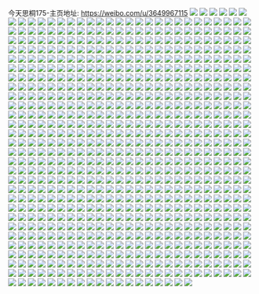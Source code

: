 今天思桐175-主页地址: https://weibo.com/u/3649967115 
![](https://wx4.sinaimg.cn/mw2000/d98e140bly1h9it1pvpyyj22ds1scu0y.jpg) 
![](https://wx4.sinaimg.cn/mw2000/d98e140bly1h9gei39iy4j22bc334u12.jpg) 
![](https://wx4.sinaimg.cn/mw2000/d98e140bly1h9gei1g3ovj219k1tk1ky.jpg) 
![](https://wx4.sinaimg.cn/mw2000/d98e140bly1h9gei4wyn4j22c02c0qv6.jpg) 
![](https://wx4.sinaimg.cn/mw2000/d98e140bly1h9gei61ov1j22bc334npf.jpg) 
![](https://wx4.sinaimg.cn/mw2000/d98e140bly1h908lddk93j22eo37ihdw.jpg) 
![](https://wx4.sinaimg.cn/mw2000/d98e140bly1h908lhd2hxj213u0tuqjw.jpg) 
![](https://wx4.sinaimg.cn/mw2000/d98e140bly1h908ljxniij20tu13ugw7.jpg) 
![](https://wx4.sinaimg.cn/mw2000/d98e140bly1h908l9kathj21hc1hc4qp.jpg) 
![](https://wx4.sinaimg.cn/mw2000/d98e140bly1h908lh2bx2j2140140ao5.jpg) 
![](https://wx4.sinaimg.cn/mw2000/d98e140bly1h83shwcdrrj22c03404qp.jpg) 
![](https://wx4.sinaimg.cn/mw2000/d98e140bly1h83shx6pu3j22c03401ky.jpg) 
![](https://wx4.sinaimg.cn/mw2000/d98e140bly1h83shyrg7zj22bc334x6t.jpg) 
![](https://wx4.sinaimg.cn/mw2000/d98e140bly1h83shz9uxwj20tu13uqbt.jpg) 
![](https://wx4.sinaimg.cn/mw2000/d98e140bly1h83shzpg9xj20tu13u10x.jpg) 
![](https://wx4.sinaimg.cn/mw2000/d98e140bly1h83shvwhn2j20tu13uk18.jpg) 
![](https://wx4.sinaimg.cn/mw2000/d98e140bly1h7rypor0sbj22c02c0npg.jpg) 
![](https://wx4.sinaimg.cn/mw2000/d98e140bly1h7rypvnh62j22c03407wi.jpg) 
![](https://wx4.sinaimg.cn/mw2000/d98e140bly1h7rypqgh2lj22c02c0npg.jpg) 
![](https://wx4.sinaimg.cn/mw2000/d98e140bly1h7ryq7c9sxj20tu13utkc.jpg) 
![](https://wx4.sinaimg.cn/mw2000/d98e140bly1h7ryqiio3lj20tu0olwl7.jpg) 
![](https://wx4.sinaimg.cn/mw2000/d98e140bly1h7rypubezfj22c0340b2b.jpg) 
![](https://wx4.sinaimg.cn/mw2000/d98e140bly1h77kg118agj22c0340e83.jpg) 
![](https://wx4.sinaimg.cn/mw2000/d98e140bly1h77kfwrvkxj23402c0x6q.jpg) 
![](https://wx4.sinaimg.cn/mw2000/d98e140bly1h74oemlzmgj21401hcaeg.jpg) 
![](https://wx4.sinaimg.cn/mw2000/d98e140bly1h74oen22fej20u01hc76x.jpg) 
![](https://wx4.sinaimg.cn/mw2000/d98e140bly1h74oelwsxcj21hc0u0dto.jpg) 
![](https://wx4.sinaimg.cn/mw2000/d98e140bly1h74oeno44xj21hc140quy.jpg) 
![](https://wx4.sinaimg.cn/mw2000/d98e140bly1h73ux1umruj230c208tpf.jpg) 
![](https://wx4.sinaimg.cn/mw2000/d98e140bly1h73ux34hbhj22c0340hdu.jpg) 
![](https://wx4.sinaimg.cn/mw2000/d98e140bly1h6r844llzhj211418rqtr.jpg) 
![](https://wx4.sinaimg.cn/mw2000/d98e140bly1h6r842jrc8j20u017cwlq.jpg) 
![](https://wx4.sinaimg.cn/mw2000/d98e140bly1h6qwh9bim6j22c0340qv6.jpg) 
![](https://wx4.sinaimg.cn/mw2000/d98e140bly1h6qwh5izaqj22c0340e83.jpg) 
![](https://wx4.sinaimg.cn/mw2000/d98e140bly1h6qwhce74jj22c0340e83.jpg) 
![](https://wx4.sinaimg.cn/mw2000/d98e140bly1h6ovq3tfdkj20zk1r8aks.jpg) 
![](https://wx4.sinaimg.cn/mw2000/d98e140bly1h6ovq34vawj20zk1r8k2q.jpg) 
![](https://wx4.sinaimg.cn/mw2000/d98e140bly1h6m7t7qz2hj20u0140q5d.jpg) 
![](https://wx4.sinaimg.cn/mw2000/d98e140bly1h6lda64tutj21o02807ai.jpg) 
![](https://wx4.sinaimg.cn/mw2000/d98e140bly1h6lda7b2lrj22c03407wi.jpg) 
![](https://wx4.sinaimg.cn/mw2000/d98e140bly1h6lda9fixnj23402c01kz.jpg) 
![](https://wx4.sinaimg.cn/mw2000/d98e140bly1h6ldaajn2fj23402c07wh.jpg) 
![](https://wx4.sinaimg.cn/mw2000/d98e140bly1h6ldack46bj22c03401kz.jpg) 
![](https://wx4.sinaimg.cn/mw2000/d98e140bly1h6lda4kur4j23402c0b2b.jpg) 
![](https://wx4.sinaimg.cn/mw2000/d98e140bly1h6j7mwj8z2j21o0280npd.jpg) 
![](https://wx4.sinaimg.cn/mw2000/d98e140bly1h6j7mv8ohtj22c0340e83.jpg) 
![](https://wx4.sinaimg.cn/mw2000/d98e140bly1h6j7mxbix3j23402c07wh.jpg) 
![](https://wx4.sinaimg.cn/mw2000/d98e140bly1h6j7mzhzeaj23402c0e83.jpg) 
![](https://wx4.sinaimg.cn/mw2000/d98e140bly1h6j7n0ff4wj20u01hctec.jpg) 
![](https://wx4.sinaimg.cn/mw2000/d98e140bly1h6j7mtnwp3j21o0280e81.jpg) 
![](https://wx4.sinaimg.cn/mw2000/d98e140bly1h6j7n1ultnj22c0340hdu.jpg) 
![](https://wx4.sinaimg.cn/mw2000/d98e140bly1h6j7n3kug3j22c03401kz.jpg) 
![](https://wx4.sinaimg.cn/mw2000/d98e140bly1h6j7n5s2vvj23402c01kz.jpg) 
![](https://wx4.sinaimg.cn/mw2000/d98e140bly1h69ti7ejsvj23402c0npd.jpg) 
![](https://wx4.sinaimg.cn/mw2000/d98e140bly1h69ti6ax7nj22c0340e82.jpg) 
![](https://wx4.sinaimg.cn/mw2000/d98e140bly1h69ti8h421j22c0340npd.jpg) 
![](https://wx4.sinaimg.cn/mw2000/d98e140bly1h69ti4ue93j22c03401l0.jpg) 
![](https://wx4.sinaimg.cn/mw2000/d98e140bly1h69ti9zzlfj22c03407wj.jpg) 
![](https://wx4.sinaimg.cn/mw2000/d98e140bly1h69tibii60j22c0340u0y.jpg) 
![](https://wx4.sinaimg.cn/mw2000/d98e140bly1h66dydt4yjj21r0340qv5.jpg) 
![](https://wx4.sinaimg.cn/mw2000/d98e140bly1h66dyga6vxj21o01o04g3.jpg) 
![](https://wx4.sinaimg.cn/mw2000/d98e140bly1h66dyey8j8j21o0280hdt.jpg) 
![](https://wx4.sinaimg.cn/mw2000/d98e140bly1h66dyhhdqhj23402c0npe.jpg) 
![](https://wx4.sinaimg.cn/mw2000/d98e140bly1h66dyij5wmj21o0280wox.jpg) 
![](https://wx4.sinaimg.cn/mw2000/d98e140bly1h66dycnf8pj22c02c0npf.jpg) 
![](https://wx4.sinaimg.cn/mw2000/d98e140bly1h64qtqmrfrj22bc334hcg.jpg) 
![](https://wx4.sinaimg.cn/mw2000/d98e140bly1h64quna6bfj23402c0u0z.jpg) 
![](https://wx4.sinaimg.cn/mw2000/d98e140bly1h64qtjts1tj21o0280kc9.jpg) 
![](https://wx4.sinaimg.cn/mw2000/d98e140bly1h64qu1jyjbj22c03401kz.jpg) 
![](https://wx4.sinaimg.cn/mw2000/d98e140bly1h64qupdx2lj21r02c0e82.jpg) 
![](https://wx4.sinaimg.cn/mw2000/d98e140bly1h64quq8qvpj21hc1z4aas.jpg) 
![](https://wx4.sinaimg.cn/mw2000/d98e140bly1h5ue1p1cd3j20yb19qk2g.jpg) 
![](https://wx4.sinaimg.cn/mw2000/d98e140bly1h5ue1s7jnwj21o0280npe.jpg) 
![](https://wx4.sinaimg.cn/mw2000/d98e140bly1h5ue1twjllj21o02801ky.jpg) 
![](https://wx4.sinaimg.cn/mw2000/d98e140bly1h5ue38c19gj22c0340hdw.jpg) 
![](https://wx4.sinaimg.cn/mw2000/d98e140bly1h5ue1v2xlxj22c0340e82.jpg) 
![](https://wx4.sinaimg.cn/mw2000/d98e140bly1h5ue20kat7j229c30gx6r.jpg) 
![](https://wx4.sinaimg.cn/mw2000/d98e140bly1h5ue2n5dy6j230g29ce84.jpg) 
![](https://wx4.sinaimg.cn/mw2000/d98e140bly1h5ue2oa0qzj230g29cx6p.jpg) 
![](https://wx4.sinaimg.cn/mw2000/d98e140bly1h5ue3a1rc6j23402c01kz.jpg) 
![](https://wx4.sinaimg.cn/mw2000/d98e140bly1h5j8ykdd5ij213u0tutqs.jpg) 
![](https://wx4.sinaimg.cn/mw2000/d98e140bly1h546w4dfiqj21f01f0tx5.jpg) 
![](https://wx4.sinaimg.cn/mw2000/d98e140bly1h51vlc839lj21o02801ky.jpg) 
![](https://wx4.sinaimg.cn/mw2000/d98e140bly1h51vle6mhcj22c0340qv6.jpg) 
![](https://wx4.sinaimg.cn/mw2000/d98e140bly1h51vllxnsaj22c0340x6q.jpg) 
![](https://wx4.sinaimg.cn/mw2000/d98e140bly1h51vlq6qzrj22c0340qv6.jpg) 
![](https://wx4.sinaimg.cn/mw2000/d98e140bly1h51vltzqz5j22c02c0e82.jpg) 
![](https://wx4.sinaimg.cn/mw2000/d98e140bly1h51vly2510j22c0340qv7.jpg) 
![](https://wx4.sinaimg.cn/mw2000/d98e140bly1h4zn845mzuj21o0280u0x.jpg) 
![](https://wx4.sinaimg.cn/mw2000/d98e140bly1h4zn84m5uxj216e1kjdxz.jpg) 
![](https://wx4.sinaimg.cn/mw2000/d98e140bly1h4zn82rvqwj22c0340u0y.jpg) 
![](https://wx4.sinaimg.cn/mw2000/d98e140bly1h4zn86b11mj22bc334b2b.jpg) 
![](https://wx4.sinaimg.cn/mw2000/d98e140bly1h4vlvyv79kj21o0280kjl.jpg) 
![](https://wx4.sinaimg.cn/mw2000/d98e140bly1h4vlw02uqwj22c0340hdv.jpg) 
![](https://wx4.sinaimg.cn/mw2000/d98e140bly1h4vlw1a6qbj21o0280u0x.jpg) 
![](https://wx4.sinaimg.cn/mw2000/d98e140bly1h4utt087zlj21or1oqb29.jpg) 
![](https://wx4.sinaimg.cn/mw2000/d98e140bly1h4utt0x082j22c0340e81.jpg) 
![](https://wx4.sinaimg.cn/mw2000/d98e140bly1h4utsw6a6nj22c02c0hdu.jpg) 
![](https://wx4.sinaimg.cn/mw2000/d98e140bly1h4utszdk0cj22bz2bz1l2.jpg) 
![](https://wx4.sinaimg.cn/mw2000/d98e140bly1h4utsx6uvcj21o02804qq.jpg) 
![](https://wx4.sinaimg.cn/mw2000/d98e140bly1h4utsuat43j230g29c4qr.jpg) 
![](https://wx4.sinaimg.cn/mw2000/d98e140bly1h4ng196x6oj22c0340qv6.jpg) 
![](https://wx4.sinaimg.cn/mw2000/d98e140bly1h4ng1aohu2j22c0340u0y.jpg) 
![](https://wx4.sinaimg.cn/mw2000/d98e140bly1h4ng1bym21j22c0340x6p.jpg) 
![](https://wx4.sinaimg.cn/mw2000/d98e140bly1h4ng1cyo8rj21o0280qv5.jpg) 
![](https://wx4.sinaimg.cn/mw2000/d98e140bly1h4ng1e2z38j21o023qkjm.jpg) 
![](https://wx4.sinaimg.cn/mw2000/d98e140bly1h4ng1mli0jj20n01dska7.jpg) 
![](https://wx4.sinaimg.cn/mw2000/d98e140bly1h4cmcjlar0j21o022ru0x.jpg) 
![](https://wx4.sinaimg.cn/mw2000/d98e140bly1h4cmcjuq0cj20rs0rswol.jpg) 
![](https://wx4.sinaimg.cn/mw2000/d98e140bly1h4cmck51lhj21730vpal7.jpg) 
![](https://wx4.sinaimg.cn/mw2000/d98e140bly1h491y6aga1j21o01uokjl.jpg) 
![](https://wx4.sinaimg.cn/mw2000/d98e140bly1h491y9n6ohj22c0340b2c.jpg) 
![](https://wx4.sinaimg.cn/mw2000/d98e140bly1h491y7sw62j21o01o0npd.jpg) 
![](https://wx4.sinaimg.cn/mw2000/d98e140bly1h491ydw7l5j22c0340e83.jpg) 
![](https://wx4.sinaimg.cn/mw2000/d98e140bly1h481ggkg82j21o0280npd.jpg) 
![](https://wx4.sinaimg.cn/mw2000/d98e140bly1h481gflj9mj22c0340hdt.jpg) 
![](https://wx4.sinaimg.cn/mw2000/d98e140bly1h481ghg7y4j21o0280x6p.jpg) 
![](https://wx4.sinaimg.cn/mw2000/d98e140bly1h47i121v95j22bz2bzx6s.jpg) 
![](https://wx4.sinaimg.cn/mw2000/d98e140bly1h47i1390ohj222o341b29.jpg) 
![](https://wx4.sinaimg.cn/mw2000/d98e140bly1h45mz3p5rjj21o01nzkjl.jpg) 
![](https://wx4.sinaimg.cn/mw2000/d98e140bly1h45mzayu2bj21o01o0kjl.jpg) 
![](https://wx4.sinaimg.cn/mw2000/d98e140bly1h45mz309w1j22bc334qv7.jpg) 
![](https://wx4.sinaimg.cn/mw2000/d98e140bly1h45mz9jwa1j22bz2bz4qr.jpg) 
![](https://wx4.sinaimg.cn/mw2000/d98e140bly1h45mzc48v0j22c0340hdu.jpg) 
![](https://wx4.sinaimg.cn/mw2000/d98e140bly1h45mzdhv53j22c0340b29.jpg) 
![](https://wx4.sinaimg.cn/mw2000/d98e140bly1h3rcxsd4h5j20mi0u0417.jpg) 
![](https://wx4.sinaimg.cn/mw2000/d98e140bly1h3hdn7hfthj213u0tuawa.jpg) 
![](https://wx4.sinaimg.cn/mw2000/d98e140bly1h3hdn8k3mtj213u0tue3r.jpg) 
![](https://wx4.sinaimg.cn/mw2000/d98e140bly1h3hdn92ywpj20mi0u0tif.jpg) 
![](https://wx4.sinaimg.cn/mw2000/d98e140bly1h3hdn9ltkcj20mi0u0tiu.jpg) 
![](https://wx4.sinaimg.cn/mw2000/d98e140bly1h3hdnacbrnj20mi0u0tk1.jpg) 
![](https://wx4.sinaimg.cn/mw2000/d98e140bly1h3hdnaxez1j20tu13u7kk.jpg) 
![](https://wx4.sinaimg.cn/mw2000/d98e140bly1h3du7yrsxtj21o01o0u0x.jpg) 
![](https://wx4.sinaimg.cn/mw2000/d98e140bly1h3du7way9qj21o01o0x6p.jpg) 
![](https://wx4.sinaimg.cn/mw2000/d98e140bly1h1l7etldckj21o0280hdt.jpg) 
![](https://wx4.sinaimg.cn/mw2000/d98e140bly1h1l7eu471bj21o0280hdt.jpg) 
![](https://wx4.sinaimg.cn/mw2000/d98e140bly1h1l7eswo1gj22bb3324qq.jpg) 
![](https://wx4.sinaimg.cn/mw2000/d98e140bly1h1l7euxql9j21o0280hdt.jpg) 
![](https://wx4.sinaimg.cn/mw2000/d98e140bly1h1ab23kisjj20tu0tuh0o.jpg) 
![](https://wx4.sinaimg.cn/mw2000/d98e140bly1h13n0sczccj20tu13ue1d.jpg) 
![](https://wx4.sinaimg.cn/mw2000/d98e140bly1h0w8xq99ibj227n27n1kz.jpg) 
![](https://wx4.sinaimg.cn/mw2000/d98e140bly1h0w8xm33x1j22bb332kjm.jpg) 
![](https://wx4.sinaimg.cn/mw2000/d98e140bly1h0w8xkcgggj22bc334x6q.jpg) 
![](https://wx4.sinaimg.cn/mw2000/d98e140bly1h0w8xospogj22c02c0qv8.jpg) 
![](https://wx4.sinaimg.cn/mw2000/d98e140bly1h0w8xp6aquj20wi0unq6a.jpg) 
![](https://wx4.sinaimg.cn/mw2000/d98e140bly1h0w8xmuxupj21f01w0hdt.jpg) 
![](https://wx4.sinaimg.cn/mw2000/d98e140bly1h0uj9trc5cj22c0340npe.jpg) 
![](https://wx4.sinaimg.cn/mw2000/d98e140bly1h0tb45kf21j21o0280u0x.jpg) 
![](https://wx4.sinaimg.cn/mw2000/d98e140bly1h0tb44kmruj21o0280u0x.jpg) 
![](https://wx4.sinaimg.cn/mw2000/d98e140bly1h0ooqga44aj21o02801ky.jpg) 
![](https://wx4.sinaimg.cn/mw2000/d98e140bly1h0ooqhtrq5j21o0280qv5.jpg) 
![](https://wx4.sinaimg.cn/mw2000/d98e140bly1h0ooqiwmk3j22c0340u0y.jpg) 
![](https://wx4.sinaimg.cn/mw2000/d98e140bly1h0ooqk75sdj21o0280qv5.jpg) 
![](https://wx4.sinaimg.cn/mw2000/d98e140bly1h02pn4kdj7j22se1kinpd.jpg) 
![](https://wx4.sinaimg.cn/mw2000/d98e140bly1h02pn5d2fcj22bb2bbkjl.jpg) 
![](https://wx4.sinaimg.cn/mw2000/d98e140bly1h02pn2sl1aj23333334qt.jpg) 
![](https://wx4.sinaimg.cn/mw2000/d98e140bly1h01lp7044vj23332bc1l0.jpg) 
![](https://wx4.sinaimg.cn/mw2000/d98e140bly1h01lp8so61j23332bc1l0.jpg) 
![](https://wx4.sinaimg.cn/mw2000/d98e140bly1h01lp3u6kmj21o0280qv5.jpg) 
![](https://wx4.sinaimg.cn/mw2000/d98e140bly1h01lp9z7krj21o0280u0x.jpg) 
![](https://wx4.sinaimg.cn/mw2000/d98e140bly1h00iacb9twj22c0340b2b.jpg) 
![](https://wx4.sinaimg.cn/mw2000/d98e140bly1gzzbl13xc8j21o0280e81.jpg) 
![](https://wx4.sinaimg.cn/mw2000/d98e140bly1gzzbl31zcnj21o0280qv5.jpg) 
![](https://wx4.sinaimg.cn/mw2000/d98e140bly1gzzbl4o8s4j22c0340u0y.jpg) 
![](https://wx4.sinaimg.cn/mw2000/d98e140bly1gzz0r8zu1xj20mz0hqwho.jpg) 
![](https://wx4.sinaimg.cn/mw2000/d98e140bly1gzs9pc2cy4j21o02804qq.jpg) 
![](https://wx4.sinaimg.cn/mw2000/d98e140bly1gzs9pe1ruvj21o02804qq.jpg) 
![](https://wx4.sinaimg.cn/mw2000/d98e140bly1gzs9pd4dppj22c0340hdu.jpg) 
![](https://wx4.sinaimg.cn/mw2000/d98e140bly1gzrts946vhj22be2beqv7.jpg) 
![](https://wx4.sinaimg.cn/mw2000/d98e140bly1gzrtsaagm9j22bb3321kz.jpg) 
![](https://wx4.sinaimg.cn/mw2000/d98e140bly1gzrtsbsqnjj22bb3324qr.jpg) 
![](https://wx4.sinaimg.cn/mw2000/d98e140bly1gzrtsc6etej20s60xf181.jpg) 
![](https://wx4.sinaimg.cn/mw2000/d98e140bly1gzhkztbjbvj22c0340hdv.jpg) 
![](https://wx4.sinaimg.cn/mw2000/d98e140bly1gzhkzrztx5j21sc2dskjm.jpg) 
![](https://wx4.sinaimg.cn/mw2000/d98e140bly1gzc2bhghzjj23402c0hdu.jpg) 
![](https://wx4.sinaimg.cn/mw2000/d98e140bly1gzc2bijkp7j21o0280u0x.jpg) 
![](https://wx4.sinaimg.cn/mw2000/d98e140bly1gzc2bjwfozj22bb332u0y.jpg) 
![](https://wx4.sinaimg.cn/mw2000/d98e140bly1gz5ybty3hmj23402c07wi.jpg) 
![](https://wx4.sinaimg.cn/mw2000/d98e140bly1gz5ybuwa2hj20u01hc7do.jpg) 
![](https://wx4.sinaimg.cn/mw2000/d98e140bly1gz4dtz1l0wj22c0340e81.jpg) 
![](https://wx4.sinaimg.cn/mw2000/d98e140bly1gz4dty1e5sj23402c0u0y.jpg) 
![](https://wx4.sinaimg.cn/mw2000/d98e140bly1gz4du08l52j22c0340e81.jpg) 
![](https://wx4.sinaimg.cn/mw2000/d98e140bly1gz1jiwo27tj22801o07wi.jpg) 
![](https://wx4.sinaimg.cn/mw2000/d98e140bly1gz1jivp2n0j21o0280e82.jpg) 
![](https://wx4.sinaimg.cn/mw2000/d98e140bly1gz07332kkfj21o0280kjl.jpg) 
![](https://wx4.sinaimg.cn/mw2000/d98e140bly1gz07344c87j21o0280npd.jpg) 
![](https://wx4.sinaimg.cn/mw2000/d98e140bly1gz0736q0b1j23332bcb2c.jpg) 
![](https://wx4.sinaimg.cn/mw2000/d98e140bly1gyvfhyyja4j22801o0hdt.jpg) 
![](https://wx4.sinaimg.cn/mw2000/d98e140bly1gyvfhxjrj8j22c03401kz.jpg) 
![](https://wx4.sinaimg.cn/mw2000/d98e140bly1gyvfi018p4j213u0tuttf.jpg) 
![](https://wx4.sinaimg.cn/mw2000/d98e140bly1gysmrnrwwcj213u0tuh6s.jpg) 
![](https://wx4.sinaimg.cn/mw2000/d98e140bly1gysmrmr5fmj22c03407wj.jpg) 
![](https://wx4.sinaimg.cn/mw2000/d98e140bly1gyr8bfsa0yj21o0280b29.jpg) 
![](https://wx4.sinaimg.cn/mw2000/d98e140bly1gyr8behppvj22c0340b2a.jpg) 
![](https://wx4.sinaimg.cn/mw2000/d98e140bly1gyr8bgd538j20tu13utns.jpg) 
![](https://wx4.sinaimg.cn/mw2000/d98e140bly1gyr8bgytr7j20tu13udw2.jpg) 
![](https://wx4.sinaimg.cn/mw2000/d98e140bly1gyr8bha464j20mi0u0jxu.jpg) 
![](https://wx4.sinaimg.cn/mw2000/d98e140bly1gyr8bhyn3tj213u0tuwta.jpg) 
![](https://wx4.sinaimg.cn/mw2000/d98e140bly1gyqchw8ga3j213u0tukdg.jpg) 
![](https://wx4.sinaimg.cn/mw2000/d98e140bly1gyqchwrvqqj20mi0u0aol.jpg) 
![](https://wx4.sinaimg.cn/mw2000/d98e140bly1gyfv6fv9hgj20tu13u18n.jpg) 
![](https://wx4.sinaimg.cn/mw2000/d98e140bly1gyfv6dggm8j22c03404qq.jpg) 
![](https://wx4.sinaimg.cn/mw2000/d98e140bly1gyfv6gq63vj20mi0u0tdw.jpg) 
![](https://wx4.sinaimg.cn/mw2000/d98e140bly1gy9z8l9uwfj20mi0u0gs5.jpg) 
![](https://wx4.sinaimg.cn/mw2000/d98e140bly1gy9z8kueqsj21bl0zp48u.jpg) 
![](https://wx4.sinaimg.cn/mw2000/d98e140bly1gy7r6y97q0j20tu0tudua.jpg) 
![](https://wx4.sinaimg.cn/mw2000/d98e140bly1gy7r6ymkfuj20tu0tun7a.jpg) 
![](https://wx4.sinaimg.cn/mw2000/d98e140bly1gy7r6jjxplj21o0280kjl.jpg) 
![](https://wx4.sinaimg.cn/mw2000/d98e140bly1gy7r6yuepmj20mi0u0q9a.jpg) 
![](https://wx4.sinaimg.cn/mw2000/d98e140bly1gy5bbw9tygj23402c0kjn.jpg) 
![](https://wx4.sinaimg.cn/mw2000/d98e140bly1gxzmj9s6sbj20tz0miakl.jpg) 
![](https://wx4.sinaimg.cn/mw2000/d98e140bly1gxzmjacp9ej22801o0e81.jpg) 
![](https://wx4.sinaimg.cn/mw2000/d98e140bly1gxxfedxpo5j22lo2loqv6.jpg) 
![](https://wx4.sinaimg.cn/mw2000/d98e140bly1gxxfehlmvfj22bd2bdnpe.jpg) 
![](https://wx4.sinaimg.cn/mw2000/d98e140bly1gxridyyxq6j21o0280b29.jpg) 
![](https://wx4.sinaimg.cn/mw2000/d98e140bly1gxridzjy5ej21o0280e81.jpg) 
![](https://wx4.sinaimg.cn/mw2000/d98e140bly1gxovhgc0cyj22bc334npe.jpg) 
![](https://wx4.sinaimg.cn/mw2000/d98e140bly1gxovhhyd8fj22bc334x6p.jpg) 
![](https://wx4.sinaimg.cn/mw2000/d98e140bly1gxlb62mzz4j21o0280e81.jpg) 
![](https://wx4.sinaimg.cn/mw2000/d98e140bly1gxlb78lbb2j21o02804qp.jpg) 
![](https://wx4.sinaimg.cn/mw2000/d98e140bly1gxlb77h470j22c0340npf.jpg) 
![](https://wx4.sinaimg.cn/mw2000/d98e140bly1gxkblxz24oj20mi0u0k2h.jpg) 
![](https://wx4.sinaimg.cn/mw2000/d98e140bly1gxkblxd5omj20mi0u0k0t.jpg) 
![](https://wx4.sinaimg.cn/mw2000/d98e140bly1gx3a4ho8jej21o02804qq.jpg) 
![](https://wx4.sinaimg.cn/mw2000/d98e140bly1gx3a4i9cdfj21be0zjah8.jpg) 
![](https://wx4.sinaimg.cn/mw2000/d98e140bly1gx3a4jf06yj21sc2ds7wi.jpg) 
![](https://wx4.sinaimg.cn/mw2000/d98e140bly1gx3a4l8q54j22aw340qv7.jpg) 
![](https://wx4.sinaimg.cn/mw2000/d98e140bly1gx3a4mnnlyj22c0340e82.jpg) 
![](https://wx4.sinaimg.cn/mw2000/d98e140bly1gx3a4q9s43j22c0340npf.jpg) 
![](https://wx4.sinaimg.cn/mw2000/d98e140bly1gx3a4t2g2hj22c0340kjn.jpg) 
![](https://wx4.sinaimg.cn/mw2000/003Z0Tblly1gvpk4ssqn4j61o0280b2a02.jpg) 
![](https://wx4.sinaimg.cn/mw2000/003Z0Tblly1gvpk4qm645j62c0340kjo02.jpg) 
![](https://wx4.sinaimg.cn/mw2000/003Z0Tblly1gvfxl6d15rj61o0280e8102.jpg) 
![](https://wx4.sinaimg.cn/mw2000/d98e140bly1gv4p61c3h2j20mi0u07d9.jpg) 
![](https://wx4.sinaimg.cn/mw2000/003Z0Tblly1gv0ssze4fgj62c02c01ky02.jpg) 
![](https://wx4.sinaimg.cn/mw2000/003Z0Tblly1gv0sszs7xuj60u00u0dqt02.jpg) 
![](https://wx4.sinaimg.cn/mw2000/003Z0Tblly1gv0st0tybnj63402c0hdt02.jpg) 
![](https://wx4.sinaimg.cn/mw2000/003Z0Tblly1gv0st18b2ej60t51fsqeu02.jpg) 
![](https://wx4.sinaimg.cn/mw2000/003Z0Tblly1guyx4vteihj60mi0u0qew02.jpg) 
![](https://wx4.sinaimg.cn/mw2000/003Z0Tblly1guwe9ugk5sj61o0280u0x02.jpg) 
![](https://wx4.sinaimg.cn/mw2000/003Z0Tblly1guwe9tam06j63402c07wi02.jpg) 
![](https://wx4.sinaimg.cn/mw2000/003Z0Tblly1guwe9uo0hxj60j60flq5002.jpg) 
![](https://wx4.sinaimg.cn/mw2000/003Z0Tblly1guwe9vlahej62c0340hdu02.jpg) 
![](https://wx4.sinaimg.cn/mw2000/003Z0Tblly1guwe9wpup5j62c0340x6p02.jpg) 
![](https://wx4.sinaimg.cn/mw2000/003Z0Tblly1guwe9y9zg4j63402c0qv602.jpg) 
![](https://wx4.sinaimg.cn/mw2000/003Z0Tblly1guu8g2smtzj61o0280x6p02.jpg) 
![](https://wx4.sinaimg.cn/mw2000/003Z0Tblly1guu8g4gc6mj61o0280kjl02.jpg) 
![](https://wx4.sinaimg.cn/mw2000/003Z0Tblly1guu8g3m6rxj61o0280u0x02.jpg) 
![](https://wx4.sinaimg.cn/mw2000/003Z0Tblly1guu8g5liw8j61o0280qv602.jpg) 
![](https://wx4.sinaimg.cn/mw2000/003Z0Tblly1guu8gpjpncj613u0tu7uw02.jpg) 
![](https://wx4.sinaimg.cn/mw2000/003Z0Tblly1guu8gjggocj62c02c0kjm02.jpg) 
![](https://wx4.sinaimg.cn/mw2000/003Z0Tblly1gup6i2vylqj62c0340kjm02.jpg) 
![](https://wx4.sinaimg.cn/mw2000/003Z0Tblly1gup6i22q9oj61o01o0qv502.jpg) 
![](https://wx4.sinaimg.cn/mw2000/003Z0Tblly1gup6i3yxyrj62c0340u0y02.jpg) 
![](https://wx4.sinaimg.cn/mw2000/003Z0Tblly1gup6i5f545j62c02c0e8302.jpg) 
![](https://wx4.sinaimg.cn/mw2000/003Z0Tblly1gup6i199ljj62bb2bb4qq02.jpg) 
![](https://wx4.sinaimg.cn/mw2000/003Z0Tblly1gup6i66w68j62bb332hdt02.jpg) 
![](https://wx4.sinaimg.cn/mw2000/003Z0Tblly1gulmm65sszj60n01ds0yx02.jpg) 
![](https://wx4.sinaimg.cn/mw2000/003Z0Tblly1gulmm7d2nkj62c0340qv602.jpg) 
![](https://wx4.sinaimg.cn/mw2000/003Z0Tblly1gulmm9q3zvj63402c0qv502.jpg) 
![](https://wx4.sinaimg.cn/mw2000/003Z0Tblly1gulmm5c9maj63402c0b2a02.jpg) 
![](https://wx4.sinaimg.cn/mw2000/003Z0Tblly1gulmmaeq8rj61as1astw302.jpg) 
![](https://wx4.sinaimg.cn/mw2000/003Z0Tblly1gulmmb08urj61o0280npd02.jpg) 
![](https://wx4.sinaimg.cn/mw2000/003Z0Tblly1guczasu1g6j61o02804qq02.jpg) 
![](https://wx4.sinaimg.cn/mw2000/003Z0Tblly1guczb4ww15j62c02c07wi02.jpg) 
![](https://wx4.sinaimg.cn/mw2000/003Z0Tblly1guczbbtrg6j61o0280hdt02.jpg) 
![](https://wx4.sinaimg.cn/mw2000/003Z0Tblly1guczachpmkj62c0340qv602.jpg) 
![](https://wx4.sinaimg.cn/mw2000/003Z0Tblly1guczqpyk5gj62c0340x6q02.jpg) 
![](https://wx4.sinaimg.cn/mw2000/003Z0Tblly1gtsuecbwnzj62bb2bbkjn02.jpg) 
![](https://wx4.sinaimg.cn/mw2000/003Z0Tblly1gtsueaqkinj62bb1x9x6r02.jpg) 
![](https://wx4.sinaimg.cn/mw2000/003Z0Tblly1gtsuee2op4j62bb2bbe8502.jpg) 
![](https://wx4.sinaimg.cn/mw2000/003Z0Tblly1gtk4m8l9p5j60u00u015g02.jpg) 
![](https://wx4.sinaimg.cn/mw2000/003Z0Tblly1gthm1m16smj60tu0tutoe02.jpg) 
![](https://wx4.sinaimg.cn/mw2000/003Z0Tblly1gthm1prss2j60u0140qi302.jpg) 
![](https://wx4.sinaimg.cn/mw2000/003Z0Tblly1gthm1wimpbj60mi0u0n1s02.jpg) 
![](https://wx4.sinaimg.cn/mw2000/003Z0Tblly1gthm21rzjtj60mi0u00y902.jpg) 
![](https://wx4.sinaimg.cn/mw2000/003Z0Tblly1gtgkcjsy5pj60ht0du75u02.jpg) 
![](https://wx4.sinaimg.cn/mw2000/003Z0Tblly1gtgkck5ri2j60vx0vxaiu02.jpg) 
![](https://wx4.sinaimg.cn/mw2000/003Z0Tblly1gtgkcjj2tjj60zf1b87hb02.jpg) 
![](https://wx4.sinaimg.cn/mw2000/d98e140bly1gt8mzrnmjij21o01o0b29.jpg) 
![](https://wx4.sinaimg.cn/mw2000/d98e140bly1gt8mzslgjoj21o01o0kjl.jpg) 
![](https://wx4.sinaimg.cn/mw2000/d98e140bly1gt8mztggtyj21o01o0qv5.jpg) 
![](https://wx4.sinaimg.cn/mw2000/d98e140bly1gt8mzue8y7j22c02c0x6p.jpg) 
![](https://wx4.sinaimg.cn/mw2000/d98e140bly1gt8mzwanvdj23402c0x6q.jpg) 
![](https://wx4.sinaimg.cn/mw2000/d98e140bly1gt8mzy4jytj23402c0hdv.jpg) 
![](https://wx4.sinaimg.cn/mw2000/003Z0Tblly1gt8n00aykyj63402c07wj02.jpg) 
![](https://wx4.sinaimg.cn/mw2000/d98e140bly1gt8n02mbcoj22c0340kjo.jpg) 
![](https://wx4.sinaimg.cn/mw2000/d98e140bly1gt8mzqijavj23402c0npf.jpg) 
![](https://wx4.sinaimg.cn/mw2000/d98e140bly1gsrw22700dj21o0280hdt.jpg) 
![](https://wx4.sinaimg.cn/mw2000/d98e140bly1gsrw22tw8zj21o0280kjl.jpg) 
![](https://wx4.sinaimg.cn/mw2000/d98e140bly1gsbza2ydqkj20n01dsb2b.jpg) 
![](https://wx4.sinaimg.cn/mw2000/d98e140bly1gsbzad38zfj22c0340npf.jpg) 
![](https://wx4.sinaimg.cn/mw2000/d98e140bly1gsbzagdvnlj21o0280kjm.jpg) 
![](https://wx4.sinaimg.cn/mw2000/d98e140bly1gsbzajl60yj21o01o0u0x.jpg) 
![](https://wx4.sinaimg.cn/mw2000/d98e140bly1gs442obxosj21o0280u0x.jpg) 
![](https://wx4.sinaimg.cn/mw2000/d98e140bly1gs442pkkx5j21o02807wi.jpg) 
![](https://wx4.sinaimg.cn/mw2000/d98e140bly1gs442n7litj20ka0jdjso.jpg) 
![](https://wx4.sinaimg.cn/mw2000/d98e140bly1gs442ri0j3j22c0340qv6.jpg) 
![](https://wx4.sinaimg.cn/mw2000/d98e140bly1grx120tgnyj222p3404qr.jpg) 
![](https://wx4.sinaimg.cn/mw2000/d98e140bly1grx1225roej222p3401kz.jpg) 
![](https://wx4.sinaimg.cn/mw2000/d98e140bly1grx123hff2j222p340b2b.jpg) 
![](https://wx4.sinaimg.cn/mw2000/d98e140bly1grx11xspjpj222p340kjn.jpg) 
![](https://wx4.sinaimg.cn/mw2000/d98e140bly1grw1hkasgkj20tu0tue81.jpg) 
![](https://wx4.sinaimg.cn/mw2000/d98e140bly1gruoz78s7ej22c03407wi.jpg) 
![](https://wx4.sinaimg.cn/mw2000/d98e140bly1gruoz9pkabj22c03401ky.jpg) 
![](https://wx4.sinaimg.cn/mw2000/d98e140bly1gruozagurrj21o01o07wh.jpg) 
![](https://wx4.sinaimg.cn/mw2000/d98e140bly1gruozgm0isj23402c04qr.jpg) 
![](https://wx4.sinaimg.cn/mw2000/003Z0Tblly1gruozb61bgj61o01o0b2902.jpg) 
![](https://wx4.sinaimg.cn/mw2000/d98e140bly1gruoz6ec8aj23402c0u0y.jpg) 
![](https://wx4.sinaimg.cn/mw2000/d98e140bly1gruozc4ibjj22og3kghdu.jpg) 
![](https://wx4.sinaimg.cn/mw2000/d98e140bly1gruozkgcgsj22c0340hdw.jpg) 
![](https://wx4.sinaimg.cn/mw2000/d98e140bly1gruoze4g39j23402c31kz.jpg) 
![](https://wx4.sinaimg.cn/mw2000/d98e140bly1grb3i99ybxj20ku0rsjxd.jpg) 
![](https://wx4.sinaimg.cn/mw2000/d98e140bly1grb3iay67oj22bb332kjn.jpg) 
![](https://wx4.sinaimg.cn/mw2000/d98e140bly1gqqfxqhh69j21o0280x6p.jpg) 
![](https://wx4.sinaimg.cn/mw2000/d98e140bly1gqqfxrtd6sj23402c0qv6.jpg) 
![](https://wx4.sinaimg.cn/mw2000/d98e140bly1gqqfxtyzjbj23402c0npd.jpg) 
![](https://wx4.sinaimg.cn/mw2000/d98e140bly1gqqfxzqv2dj20tz0miaz1.jpg) 
![](https://wx4.sinaimg.cn/mw2000/d98e140bly1gqlm1gxmq0j22c0340npf.jpg) 
![](https://wx4.sinaimg.cn/mw2000/d98e140bly1gqlm24pnr3j22c0340b2b.jpg) 
![](https://wx4.sinaimg.cn/mw2000/d98e140bly1gqlm11eia0j22c0340u0y.jpg) 
![](https://wx4.sinaimg.cn/mw2000/d98e140bly1gqlm1v6bp0j22c0340npf.jpg) 
![](https://wx4.sinaimg.cn/mw2000/d98e140bly1gqkh09amz8j21o02804qq.jpg) 
![](https://wx4.sinaimg.cn/mw2000/d98e140bly1gqkh0a9uwqj21o01o0npd.jpg) 
![](https://wx4.sinaimg.cn/mw2000/d98e140bly1gqeq2pawwuj21o021nu0x.jpg) 
![](https://wx4.sinaimg.cn/mw2000/d98e140bly1gqeq2qygvlj22c02c0npd.jpg) 
![](https://wx4.sinaimg.cn/mw2000/d98e140bly1gqeq2rwwzdj23402c04qq.jpg) 
![](https://wx4.sinaimg.cn/mw2000/d98e140bly1gqeq2ugeidj22c0340b2a.jpg) 
![](https://wx4.sinaimg.cn/mw2000/d98e140bly1gqeq2o27whj21o0280npe.jpg) 
![](https://wx4.sinaimg.cn/mw2000/d98e140bly1gqeq2vt3rij22c0340b2a.jpg) 
![](https://wx4.sinaimg.cn/mw2000/d98e140bly1gqeq301y44j20u00mie81.jpg) 
![](https://wx4.sinaimg.cn/mw2000/d98e140bly1gq9459at5uj21o02804qq.jpg) 
![](https://wx4.sinaimg.cn/mw2000/d98e140bly1gq945cizxmj22c0340x6q.jpg) 
![](https://wx4.sinaimg.cn/mw2000/d98e140bly1gq945duemjj20n01x04ia.jpg) 
![](https://wx4.sinaimg.cn/mw2000/d98e140bly1gq945g2uc1j22c0340kjm.jpg) 
![](https://wx4.sinaimg.cn/mw2000/d98e140bly1gq945j4l7zj22c0340hdu.jpg) 
![](https://wx4.sinaimg.cn/mw2000/d98e140bly1gq945l6hbrj22c02c0b29.jpg) 
![](https://wx4.sinaimg.cn/mw2000/d98e140bly1gq4axk4mx5j20n01pcqqc.jpg) 
![](https://wx4.sinaimg.cn/mw2000/d98e140bly1gq4axlp3v2j21o0280hdu.jpg) 
![](https://wx4.sinaimg.cn/mw2000/d98e140bly1gq4axkkfurj20n01pcnl1.jpg) 
![](https://wx4.sinaimg.cn/mw2000/d98e140bly1gq4axnegflj23402c0qv6.jpg) 
![](https://wx4.sinaimg.cn/mw2000/d98e140bly1gq4axrf844j23402c01l0.jpg) 
![](https://wx4.sinaimg.cn/mw2000/d98e140bly1gpxgz5akalj21o0280x6p.jpg) 
![](https://wx4.sinaimg.cn/mw2000/d98e140bly1gpxgz6glsbj21o02801ky.jpg) 
![](https://wx4.sinaimg.cn/mw2000/d98e140bly1gpxgz7dwiij21o02801ky.jpg) 
![](https://wx4.sinaimg.cn/mw2000/d98e140bly1gpxgz8cv7rj21d11te4om.jpg) 
![](https://wx4.sinaimg.cn/mw2000/d98e140bly1gpwd2j7wt0j21o0280qv5.jpg) 
![](https://wx4.sinaimg.cn/mw2000/d98e140bly1gpwd2lcyyvj21o0280x6p.jpg) 
![](https://wx4.sinaimg.cn/mw2000/d98e140bly1gpwd2osurlj22c0340npd.jpg) 
![](https://wx4.sinaimg.cn/mw2000/d98e140bly1gpwd2hl61vj22c0340u0z.jpg) 
![](https://wx4.sinaimg.cn/mw2000/d98e140bly1gpv05yr0gaj21o01o0kjl.jpg) 
![](https://wx4.sinaimg.cn/mw2000/d98e140bly1gpv0602jabj21o0280hdu.jpg) 
![](https://wx4.sinaimg.cn/mw2000/d98e140bly1gpv0619sqbj22c0340npe.jpg) 
![](https://wx4.sinaimg.cn/mw2000/d98e140bly1gpv05xmvcyj21o02807wi.jpg) 
![](https://wx4.sinaimg.cn/mw2000/d98e140bly1gpv062vf3aj21o02807wi.jpg) 
![](https://wx4.sinaimg.cn/mw2000/d98e140bly1gpo4rxq49tj22c0340qv5.jpg) 
![](https://wx4.sinaimg.cn/mw2000/d98e140bly1gpo4ryro2rj22c0340qv5.jpg) 
![](https://wx4.sinaimg.cn/mw2000/d98e140bly1gpo4s28aanj22c0340b2a.jpg) 
![](https://wx4.sinaimg.cn/mw2000/d98e140bly1gpo4s0rekaj21o0280npe.jpg) 
![](https://wx4.sinaimg.cn/mw2000/d98e140bly1gpo4s3udgij23402c0e82.jpg) 
![](https://wx4.sinaimg.cn/mw2000/d98e140bly1gpo4s5qkilj22c03401kz.jpg) 
![](https://wx4.sinaimg.cn/mw2000/d98e140bly1gp6x6t2zhsj21o0280hdu.jpg) 
![](https://wx4.sinaimg.cn/mw2000/d98e140bly1gp6x6us12lj21o02804qq.jpg) 
![](https://wx4.sinaimg.cn/mw2000/d98e140bly1gp6x6rrt7yj21o0280hdu.jpg) 
![](https://wx4.sinaimg.cn/mw2000/d98e140bly1gp6x6vy77jj21o0280b2a.jpg) 
![](https://wx4.sinaimg.cn/mw2000/d98e140bly1goxp5421alj22c02c0qv5.jpg) 
![](https://wx4.sinaimg.cn/mw2000/d98e140bly1goxp5dk3gdj22c03407wj.jpg) 
![](https://wx4.sinaimg.cn/mw2000/d98e140bly1goxp564bqaj22c02c04qq.jpg) 
![](https://wx4.sinaimg.cn/mw2000/d98e140bly1goxp524foaj21o02807wi.jpg) 
![](https://wx4.sinaimg.cn/mw2000/d98e140bly1goxp5hvn2pj22c0340b2a.jpg) 
![](https://wx4.sinaimg.cn/mw2000/d98e140bly1goxp5kibfpj22c03407wi.jpg) 
![](https://wx4.sinaimg.cn/mw2000/d98e140bly1gnxnqpc63uj21o0280u0y.jpg) 
![](https://wx4.sinaimg.cn/mw2000/d98e140bly1gnxnqpx6y1j20go0fwabb.jpg) 
![](https://wx4.sinaimg.cn/mw2000/d98e140bly1gnt91u6qkcj21o0280kjm.jpg) 
![](https://wx4.sinaimg.cn/mw2000/d98e140bly1gnt91vwv8lj21o0280b2a.jpg) 
![](https://wx4.sinaimg.cn/mw2000/d98e140bly1gnt91x78l2j21o0280b2a.jpg) 
![](https://wx4.sinaimg.cn/mw2000/d98e140bly1gnojx1uqnlj21o0280x6q.jpg) 
![](https://wx4.sinaimg.cn/mw2000/d98e140bly1gnojwz6bv2j21o0280u0y.jpg) 
![](https://wx4.sinaimg.cn/mw2000/d98e140bly1gnl19wdja8j22c0340kjl.jpg) 
![](https://wx4.sinaimg.cn/mw2000/d98e140bly1gnl19zen1hj22c0340h1c.jpg) 
![](https://wx4.sinaimg.cn/mw2000/d98e140bly1gnl1a2epedj20u01hcdue.jpg) 
![](https://wx4.sinaimg.cn/mw2000/d98e140bly1gne1og6e7wj21o01o07wi.jpg) 
![](https://wx4.sinaimg.cn/mw2000/d98e140bly1gne1oiba0sj20u00u0wo0.jpg) 
![](https://wx4.sinaimg.cn/mw2000/d98e140bly1gne1ohxd3nj20vc0vcdva.jpg) 
![](https://wx4.sinaimg.cn/mw2000/d98e140bly1gne1oipeo0j20u00u07fj.jpg) 
![](https://wx4.sinaimg.cn/mw2000/d98e140bly1gne1ohgy42j21o01o0b2a.jpg) 
![](https://wx4.sinaimg.cn/mw2000/d98e140bly1gne1ok03fuj20u00u0jv9.jpg) 
![](https://wx4.sinaimg.cn/mw2000/d98e140bly1gne1ok8vbyj20u00u0jwd.jpg) 
![](https://wx4.sinaimg.cn/mw2000/d98e140bly1gne1ojmovzj21o01o0npd.jpg) 
![](https://wx4.sinaimg.cn/mw2000/d98e140bly1gne1okltlpj20u00u0te7.jpg) 
![](https://wx4.sinaimg.cn/mw2000/d98e140bly1gncyq11aruj21o0280npd.jpg) 
![](https://wx4.sinaimg.cn/mw2000/d98e140bly1gncyq1yaunj22c02c0x22.jpg) 
![](https://wx4.sinaimg.cn/mw2000/d98e140bly1gncyq3v48fj22c03407wh.jpg) 
![](https://wx4.sinaimg.cn/mw2000/d98e140bly1gnajm2lmykj21o0280hdx.jpg) 
![](https://wx4.sinaimg.cn/mw2000/d98e140bly1gnajm47i17j21o0280kjp.jpg) 
![](https://wx4.sinaimg.cn/mw2000/d98e140bly1gnajm5jkk3j22c02c0b29.jpg) 
![](https://wx4.sinaimg.cn/mw2000/d98e140bly1gnajm7axg3j22c0340u0x.jpg) 
![](https://wx4.sinaimg.cn/mw2000/d98e140bly1gn8595uylzj21o01o07wi.jpg) 
![](https://wx4.sinaimg.cn/mw2000/d98e140bly1gn859fugnxj21o01o01ky.jpg) 
![](https://wx4.sinaimg.cn/mw2000/d98e140bly1gn859352gvj22c02c0e82.jpg) 
![](https://wx4.sinaimg.cn/mw2000/d98e140bly1gn859h797aj22c02c0e82.jpg) 
![](https://wx4.sinaimg.cn/mw2000/d98e140bly1gn63ou9jgcj21o02801ky.jpg) 
![](https://wx4.sinaimg.cn/mw2000/d98e140bly1gn63oy95moj21o02807wi.jpg) 
![](https://wx4.sinaimg.cn/mw2000/d98e140bly1gn63os8l2yj22801o04qq.jpg) 
![](https://wx4.sinaimg.cn/mw2000/d98e140bly1gmws63e697j21o0280u0x.jpg) 
![](https://wx4.sinaimg.cn/mw2000/d98e140bly1gmws64enswj21o02801ky.jpg) 
![](https://wx4.sinaimg.cn/mw2000/d98e140bly1gmws62nj2jj21o0280kjl.jpg) 
![](https://wx4.sinaimg.cn/mw2000/d98e140bly1gmgpvtdagij21o01o0b29.jpg) 
![](https://wx4.sinaimg.cn/mw2000/d98e140bly1gmgpvu1i7ej21o01o0b29.jpg) 
![](https://wx4.sinaimg.cn/mw2000/d98e140bly1gmgpvum273j21o01o0b29.jpg) 
![](https://wx4.sinaimg.cn/mw2000/d98e140bly1gmgpvvakzyj21o01o0e81.jpg) 
![](https://wx4.sinaimg.cn/mw2000/d98e140bly1gm8lkrboe2j22c02c0kjm.jpg) 
![](https://wx4.sinaimg.cn/mw2000/d98e140bly1gm8lkullonj22c0340qv7.jpg) 
![](https://wx4.sinaimg.cn/mw2000/d98e140bly1gm8lkx0nt2j22c0340b2b.jpg) 
![](https://wx4.sinaimg.cn/mw2000/d98e140bly1gm8lkys0udj22c02c07wh.jpg) 
![](https://wx4.sinaimg.cn/mw2000/d98e140bly1gm8ll4cpinj23402c07u6.jpg) 
![](https://wx4.sinaimg.cn/mw2000/d98e140bly1gm8ll2pghpj22c02c0kjh.jpg) 
![](https://wx4.sinaimg.cn/mw2000/d98e140bly1gm12mx2yb6j21o0280qv6.jpg) 
![](https://wx4.sinaimg.cn/mw2000/d98e140bly1glz9gqrpowj21o0190hdt.jpg) 
![](https://wx4.sinaimg.cn/mw2000/d98e140bly1glz9gphn2yj22bb2bbb2a.jpg) 
![](https://wx4.sinaimg.cn/mw2000/d98e140bly1glz9gt6gp5j23322bbkjn.jpg) 
![](https://wx4.sinaimg.cn/mw2000/d98e140bly1glz9gu2vf1j20u011jdnw.jpg) 
![](https://wx4.sinaimg.cn/mw2000/d98e140bly1gluqj33c42j21o0280e82.jpg) 
![](https://wx4.sinaimg.cn/mw2000/d98e140bly1gluqj1mp9uj22c02c0b2a.jpg) 
![](https://wx4.sinaimg.cn/mw2000/d98e140bly1gluqj4udnmj22c02c0u0z.jpg) 
![](https://wx4.sinaimg.cn/mw2000/d98e140bly1gluqj5j3kxj20n014wjyg.jpg) 
![](https://wx4.sinaimg.cn/mw2000/d98e140bly1glt3povhbvj20n00n0wgs.jpg) 
![](https://wx4.sinaimg.cn/mw2000/d98e140bly1glpzyhnutkj21o01o0x6p.jpg) 
![](https://wx4.sinaimg.cn/mw2000/d98e140bly1glpzyja5r0j22c0340kjn.jpg) 
![](https://wx4.sinaimg.cn/mw2000/d98e140bly1glpzyk92v9j22c02c01kx.jpg) 
![](https://wx4.sinaimg.cn/mw2000/d98e140bly1glpzyfqy45j22c02c07wh.jpg) 
![](https://wx4.sinaimg.cn/mw2000/d98e140bly1glokxutfyqj21o01o0npd.jpg) 
![](https://wx4.sinaimg.cn/mw2000/d98e140bly1glmif8bonmj21zr1zr4qq.jpg) 
![](https://wx4.sinaimg.cn/mw2000/d98e140bly1glmif73ch3j229l29lx6p.jpg) 
![](https://wx4.sinaimg.cn/mw2000/d98e140bly1glk4z1bvurj20ud0rnmzo.jpg) 
![](https://wx4.sinaimg.cn/mw2000/d98e140bly1glhm22kpebj21o02801kx.jpg) 
![](https://wx4.sinaimg.cn/mw2000/d98e140bly1glhm236v4qj21o0280e81.jpg) 
![](https://wx4.sinaimg.cn/mw2000/d98e140bly1glhm221mrcj20yi1pcnph.jpg) 
![](https://wx4.sinaimg.cn/mw2000/d98e140bly1glhm23kbzmj23402c0tsh.jpg) 
![](https://wx4.sinaimg.cn/mw2000/d98e140bly1gl9klyquo4j21jk2qrb29.jpg) 
![](https://wx4.sinaimg.cn/mw2000/d98e140bly1gl9klzsux2j21jk2qrhdt.jpg) 
![](https://wx4.sinaimg.cn/mw2000/d98e140bly1gl9klxarhxj20u01hcgs1.jpg) 
![](https://wx4.sinaimg.cn/mw2000/d98e140bly1gkx85hzmf0j22c02c04ml.jpg) 
![](https://wx4.sinaimg.cn/mw2000/d98e140bly1gkx85bueufj20u00u0h05.jpg) 
![](https://wx4.sinaimg.cn/mw2000/d98e140bly1gkx85be9luj21o0280hdt.jpg) 
![](https://wx4.sinaimg.cn/mw2000/d98e140bly1gkx85d056sj22c0340e84.jpg) 
![](https://wx4.sinaimg.cn/mw2000/d98e140bly1gkx85gb3zsj22c0340nik.jpg) 
![](https://wx4.sinaimg.cn/mw2000/d98e140bly1gkx85eim02j22c0340e83.jpg) 
![](https://wx4.sinaimg.cn/mw2000/d98e140bly1gk3p2tj1huj22c0340ha3.jpg) 
![](https://wx4.sinaimg.cn/mw2000/d98e140bly1gk3p2vd3tdj22c0340axt.jpg) 
![](https://wx4.sinaimg.cn/mw2000/d98e140bly1gk3p2wwub8j22c03401hi.jpg) 
![](https://wx4.sinaimg.cn/mw2000/d98e140bly1gk3p2ydhxij22c0340ha0.jpg) 
![](https://wx4.sinaimg.cn/mw2000/d98e140bly1gjlo5si3jaj20rs223x6e.jpg) 
![](https://wx4.sinaimg.cn/mw2000/d98e140bly1gjlo5szy4uj22801o0u0x.jpg) 
![](https://wx4.sinaimg.cn/mw2000/d98e140bly1gjlo5vg6fyj22c02c0u0y.jpg) 
![](https://wx4.sinaimg.cn/mw2000/d98e140bly1gjlo5w66s7j22c02c04pg.jpg) 
![](https://wx4.sinaimg.cn/mw2000/d98e140bly1gjlo5xk1pnj23402c0e81.jpg) 
![](https://wx4.sinaimg.cn/mw2000/d98e140bly1gjlo5zh6ayj22c03407wi.jpg) 
![](https://wx4.sinaimg.cn/mw2000/d98e140bly1gjap79gpccj22c02c0hdt.jpg) 
![](https://wx4.sinaimg.cn/mw2000/d98e140bly1gjap7aim3gj22c02c0b29.jpg) 
![](https://wx4.sinaimg.cn/mw2000/d98e140bly1gjap7bpig8j23402c0qv5.jpg) 
![](https://wx4.sinaimg.cn/mw2000/d98e140bly1gjap78esdpj215u15sgnn.jpg) 
![](https://wx4.sinaimg.cn/mw2000/d98e140bly1gjap7cld8dj23402c04qp.jpg) 
![](https://wx4.sinaimg.cn/mw2000/d98e140bly1giykbn2a8aj21o01o07wj.jpg) 
![](https://wx4.sinaimg.cn/mw2000/d98e140bly1giykbm0mmqj22c02c0x6p.jpg) 
![](https://wx4.sinaimg.cn/mw2000/d98e140bly1giykbo53gsj21o01o0hdv.jpg) 
![](https://wx4.sinaimg.cn/mw2000/d98e140bly1giykblb1p1j21o0280hdu.jpg) 
![](https://wx4.sinaimg.cn/mw2000/d98e140bly1giykc1z23oj20tz0mh7wh.jpg) 
![](https://wx4.sinaimg.cn/mw2000/d98e140bly1giykc79ef4j21o0280e82.jpg) 
![](https://wx4.sinaimg.cn/mw2000/d98e140bly1gixgc7n1bkj22c02c01ky.jpg) 
![](https://wx4.sinaimg.cn/mw2000/d98e140bly1gixgc9p3amj22c02c01ky.jpg) 
![](https://wx4.sinaimg.cn/mw2000/d98e140bly1gixgc6rlgxj22c02c0u0y.jpg) 
![](https://wx4.sinaimg.cn/mw2000/d98e140bly1gixgcc0v8sj22c02c0npf.jpg) 
![](https://wx4.sinaimg.cn/mw2000/d98e140bly1gin4dmzjbdj20rs2231kx.jpg) 
![](https://wx4.sinaimg.cn/mw2000/d98e140bly1gin4dntb9cj22c03404qp.jpg) 
![](https://wx4.sinaimg.cn/mw2000/d98e140bly1gin4dlzw31j22c03401ky.jpg) 
![](https://wx4.sinaimg.cn/mw2000/d98e140bly1gin4dpzlo8j22c0340u0y.jpg) 
![](https://wx4.sinaimg.cn/mw2000/d98e140bgy1gihivnv05pj20tu0tu7hh.jpg) 
![](https://wx4.sinaimg.cn/mw2000/d98e140bgy1gihivoc22mj20tu0tuq6y.jpg) 
![](https://wx4.sinaimg.cn/mw2000/d98e140bgy1gihivmcpa9j22c02c01kx.jpg) 
![](https://wx4.sinaimg.cn/mw2000/d98e140bly1gi97kc69f9j21o01o0qv5.jpg) 
![](https://wx4.sinaimg.cn/mw2000/d98e140bly1gi97kep06ej22c02c04hl.jpg) 
![](https://wx4.sinaimg.cn/mw2000/d98e140bly1gi97kdjecuj22ds1scu0x.jpg) 
![](https://wx4.sinaimg.cn/mw2000/d98e140bly1gi6unqitn3j21o0280x6p.jpg) 
![](https://wx4.sinaimg.cn/mw2000/d98e140bly1gi6unpuu4xj21o0280x6p.jpg) 
![](https://wx4.sinaimg.cn/mw2000/d98e140bly1gi127euifyj20rs21z1i1.jpg) 
![](https://wx4.sinaimg.cn/mw2000/d98e140bly1gi127gb2k5j22c02c01kx.jpg) 
![](https://wx4.sinaimg.cn/mw2000/d98e140bly1gi127h328aj20rs1cm1kx.jpg) 
![](https://wx4.sinaimg.cn/mw2000/d98e140bly1gi127e40a3j22c0340npd.jpg) 
![](https://wx4.sinaimg.cn/mw2000/d98e140bly1gi127hu2i9j22c02c0k7q.jpg) 
![](https://wx4.sinaimg.cn/mw2000/d98e140bly1ghxp4qge2lj22o82o8npd.jpg) 
![](https://wx4.sinaimg.cn/mw2000/d98e140bly1ghxp4rc9smj22c02c0ts5.jpg) 
![](https://wx4.sinaimg.cn/mw2000/d98e140bly1ghxp6ewht4j22c0340hdu.jpg) 
![](https://wx4.sinaimg.cn/mw2000/d98e140bly1ghuzjrdg82j23402c07wh.jpg) 
![](https://wx4.sinaimg.cn/mw2000/d98e140bly1ghjmziz1mqj21o0280x6p.jpg) 
![](https://wx4.sinaimg.cn/mw2000/d98e140bly1ghjmzmwb6aj21o01o07wh.jpg) 
![](https://wx4.sinaimg.cn/mw2000/d98e140bly1ghjmzrhnwcj225q1mbnpd.jpg) 
![](https://wx4.sinaimg.cn/mw2000/d98e140bly1ghjmzekckrj216o1kux6p.jpg) 
![](https://wx4.sinaimg.cn/mw2000/d98e140bly1ghdomcn4rvj21o02801ky.jpg) 
![](https://wx4.sinaimg.cn/mw2000/d98e140bly1gh4nfjmm7ej20rs15ok9n.jpg) 
![](https://wx4.sinaimg.cn/mw2000/d98e140bly1gh4nfjzpj1j216o1kwe5y.jpg) 
![](https://wx4.sinaimg.cn/mw2000/d98e140bly1gh4nfkpwthj20rs2231kx.jpg) 
![](https://wx4.sinaimg.cn/mw2000/d98e140bly1gh4nflueg5j22c02c04qr.jpg) 
![](https://wx4.sinaimg.cn/mw2000/d98e140bly1gh4nfn0256j22c02c0b2b.jpg) 
![](https://wx4.sinaimg.cn/mw2000/d98e140bly1gh4nfnedy4j216o1kwwu7.jpg) 
![](https://wx4.sinaimg.cn/mw2000/d98e140bly1gh2ciosl0hj22c02c04qp.jpg) 
![](https://wx4.sinaimg.cn/mw2000/d98e140bly1gh2cio52irj22c02c0b29.jpg) 
![](https://wx4.sinaimg.cn/mw2000/d98e140bly1ggkyl3ni80j22c02c0x6q.jpg) 
![](https://wx4.sinaimg.cn/mw2000/d98e140bly1ggkyl4oh6pj22c02c07wi.jpg) 
![](https://wx4.sinaimg.cn/mw2000/d98e140bly1ggkyl6kwa7j22c02c0kjm.jpg) 
![](https://wx4.sinaimg.cn/mw2000/d98e140bly1ggkyl2tovfj20ku0ku414.jpg) 
![](https://wx4.sinaimg.cn/mw2000/d98e140bly1gg8ds928d0j20j60j60ta.jpg) 
![](https://wx4.sinaimg.cn/mw2000/d98e140bly1gfyikoank2j22c02c0b2a.jpg) 
![](https://wx4.sinaimg.cn/mw2000/d98e140bly1gfyikehexsj21k81k84lp.jpg) 
![](https://wx4.sinaimg.cn/mw2000/d98e140bly1gfyikety1sj20go0b8q3d.jpg) 
![](https://wx4.sinaimg.cn/mw2000/d98e140bly1gfyikfygg7j22c02c0npd.jpg) 
![](https://wx4.sinaimg.cn/mw2000/d98e140bly1gfyikjds2pj22c02c0npe.jpg) 
![](https://wx4.sinaimg.cn/mw2000/d98e140bly1gfyilqx7jmj20u00u0b29.jpg) 
![](https://wx4.sinaimg.cn/mw2000/d98e140bly1gfyikmpjutj22c02c0qv7.jpg) 
![](https://wx4.sinaimg.cn/mw2000/d98e140bly1gfyikhs12gj22c02c0npe.jpg) 
![](https://wx4.sinaimg.cn/mw2000/d98e140bly1gfyikdq7dcj22c02c0x6p.jpg) 
![](https://wx4.sinaimg.cn/mw2000/d98e140bly1gfxdl68uv8j21sc2dsx6p.jpg) 
![](https://wx4.sinaimg.cn/mw2000/d98e140bly1gfxdl7ks66j22ds1scnpd.jpg) 
![](https://wx4.sinaimg.cn/mw2000/d98e140bly1gfxdl8rnvxj228u1onqv5.jpg) 
![](https://wx4.sinaimg.cn/mw2000/d98e140bly1gfxdlbhk3rj22c0340b2e.jpg) 
![](https://wx4.sinaimg.cn/mw2000/d98e140bly1gfxdlwajjcj22c02c0npe.jpg) 
![](https://wx4.sinaimg.cn/mw2000/d98e140bly1gfxdlxlze3j22c02c04qq.jpg) 
![](https://wx4.sinaimg.cn/mw2000/d98e140bly1gfuib5ktnwj22c03407wk.jpg) 
![](https://wx4.sinaimg.cn/mw2000/d98e140bly1gfuib47mk5j22c02c0e82.jpg) 
![](https://wx4.sinaimg.cn/mw2000/d98e140bly1gfuib4n0vgj20j6081q35.jpg) 
![](https://wx4.sinaimg.cn/mw2000/d98e140bly1gfuid4ypgij20j60j646s.jpg) 
![](https://wx4.sinaimg.cn/mw2000/d98e140bly1gfjz7slsb8j21o01o0u0q.jpg) 
![](https://wx4.sinaimg.cn/mw2000/d98e140bly1gfjz7wk9dtj21o01o04p8.jpg) 
![](https://wx4.sinaimg.cn/mw2000/d98e140bly1gfjz7rxk9aj22c0340x6q.jpg) 
![](https://wx4.sinaimg.cn/mw2000/d98e140bly1gfjz85z1wcj20u00u0b29.jpg) 
![](https://wx4.sinaimg.cn/mw2000/d98e140bly1gfebrlj3flj20tu0tu4qp.jpg) 
![](https://wx4.sinaimg.cn/mw2000/d98e140bly1gf535wfeqej21w02io4qp.jpg) 
![](https://wx4.sinaimg.cn/mw2000/d98e140bly1gf535vvl0rj20i90i90tp.jpg) 
![](https://wx4.sinaimg.cn/mw2000/d98e140bly1gf535wuu4ej22c02c0x6p.jpg) 
![](https://wx4.sinaimg.cn/mw2000/d98e140bly1gf3t2it2ryj22io1w0b2a.jpg) 
![](https://wx4.sinaimg.cn/mw2000/d98e140bly1gf3t2jfq1aj21w02ionpd.jpg) 
![](https://wx4.sinaimg.cn/mw2000/d98e140bly1gf3t2kcpzuj22c0340e82.jpg) 
![](https://wx4.sinaimg.cn/mw2000/d98e140bly1gf3t2i81psj22c02c0b29.jpg) 
![](https://wx4.sinaimg.cn/mw2000/d98e140bly1gf3t2laaf0j23402c0x6p.jpg) 
![](https://wx4.sinaimg.cn/mw2000/d98e140bly1gf1hp80jc5j23402c0qv5.jpg) 
![](https://wx4.sinaimg.cn/mw2000/d98e140bly1gepyym7g4uj21o02804qp.jpg) 
![](https://wx4.sinaimg.cn/mw2000/d98e140bly1gepyyoazfbj21o0280b29.jpg) 
![](https://wx4.sinaimg.cn/mw2000/d98e140bly1genbdmzedkj20c80axgmm.jpg) 
![](https://wx4.sinaimg.cn/mw2000/d98e140bly1gelga7slnjj21o02801kx.jpg) 
![](https://wx4.sinaimg.cn/mw2000/d98e140bly1gelg8prkycj20tu0tuhdt.jpg) 
![](https://wx4.sinaimg.cn/mw2000/d98e140bly1gelg8ohgwzj20jg0jgwgf.jpg) 
![](https://wx4.sinaimg.cn/mw2000/d98e140bly1gelg93a8x8j22c02c0kjl.jpg) 
![](https://wx4.sinaimg.cn/mw2000/d98e140bly1gelgbgige2j20b909dq3g.jpg) 
![](https://wx4.sinaimg.cn/mw2000/d98e140bly1gelgdghhnvj20u0140n88.jpg) 
![](https://wx4.sinaimg.cn/mw2000/d98e140bly1geeex939zlj20rs15oav5.jpg) 
![](https://wx4.sinaimg.cn/mw2000/d98e140bly1geeex6hcmvj22c02c07wj.jpg) 
![](https://wx4.sinaimg.cn/mw2000/d98e140bly1geeex5uegqj20pj0ecjy0.jpg) 
![](https://wx4.sinaimg.cn/mw2000/d98e140bly1geeex6yt6nj20ye0ps11i.jpg) 
![](https://wx4.sinaimg.cn/mw2000/d98e140bly1geeex8ctakj22c02c0b2b.jpg) 
![](https://wx4.sinaimg.cn/mw2000/d98e140bly1geeex8trq9j20o80o546i.jpg) 
![](https://wx4.sinaimg.cn/mw2000/d98e140bly1ged3aijbr1j22c02c0hdu.jpg) 
![](https://wx4.sinaimg.cn/mw2000/d98e140bly1ged3aj7yqvj23402c04qq.jpg) 
![](https://wx4.sinaimg.cn/mw2000/d98e140bly1ged3cb2xxyj20u00u07wh.jpg) 
![](https://wx4.sinaimg.cn/mw2000/d98e140bly1ge3wwr0nkcj21w01w01ky.jpg) 
![](https://wx4.sinaimg.cn/mw2000/d98e140bly1ge054pbb8cj22o82o8b29.jpg) 
![](https://wx4.sinaimg.cn/mw2000/d98e140bly1ge054quol2j20tu0tu7fw.jpg) 
![](https://wx4.sinaimg.cn/mw2000/d98e140bly1ge054npmcrj22c02c07wh.jpg) 
![](https://wx4.sinaimg.cn/mw2000/d98e140bly1ge054taywyj22c02c07wh.jpg) 
![](https://wx4.sinaimg.cn/mw2000/d98e140bly1ge054uxzzzj21jk1jk4qp.jpg) 
![](https://wx4.sinaimg.cn/mw2000/d98e140bly1ge055okxzyj207s0bkdgn.jpg) 
![](https://wx4.sinaimg.cn/mw2000/d98e140bly1gdqv509fdwj20rs334qv5.jpg) 
![](https://wx4.sinaimg.cn/mw2000/d98e140bly1gdqv5p7kakj20rs2w6kjm.jpg) 
![](https://wx4.sinaimg.cn/mw2000/d98e140bly1gdmj32khamj2280287e82.jpg) 
![](https://wx4.sinaimg.cn/mw2000/d98e140bly1gdmj30q3f0j21w02iou0x.jpg) 
![](https://wx4.sinaimg.cn/mw2000/d98e140bly1gdmj3bftkaj20u00u0e81.jpg) 
![](https://wx4.sinaimg.cn/mw2000/d98e140bly1gdmj33yuboj20rs1cmasm.jpg) 
![](https://wx4.sinaimg.cn/mw2000/d98e140bly1gdmj3jaebhj20yi1pckjm.jpg) 
![](https://wx4.sinaimg.cn/mw2000/d98e140bly1gdkywz4wdsj21w01w0e81.jpg) 
![](https://wx4.sinaimg.cn/mw2000/d98e140bly1gd8p2ijzqqj20rs1jk7mp.jpg) 
![](https://wx4.sinaimg.cn/mw2000/d98e140bly1gd8p2i0mqoj22io1w04qq.jpg) 
![](https://wx4.sinaimg.cn/mw2000/d98e140bly1gd8p2iwo73j20rs1jkqn9.jpg) 
![](https://wx4.sinaimg.cn/mw2000/d98e140bly1gcyhjvocs1j21m311mh7k.jpg) 
![](https://wx4.sinaimg.cn/mw2000/d98e140bly1gcyhjwlkfzj22c026ju0x.jpg) 
![](https://wx4.sinaimg.cn/mw2000/d98e140bly1gcyhjxh62hj22c02c0u0x.jpg) 
![](https://wx4.sinaimg.cn/mw2000/d98e140bly1gcyhjujsv3j22c0270x6p.jpg) 
![](https://wx4.sinaimg.cn/mw2000/d98e140bly1gcusekujkoj22o82o81kz.jpg) 
![](https://wx4.sinaimg.cn/mw2000/d98e140bly1gcusem1viyj21o0280kjl.jpg) 
![](https://wx4.sinaimg.cn/mw2000/d98e140bly1gcusenuqs5j22c02c07wh.jpg) 
![](https://wx4.sinaimg.cn/mw2000/d98e140bly1gcq4ue6skpj23402c0kjl.jpg) 
![](https://wx4.sinaimg.cn/mw2000/d98e140bly1gcq4ug03kuj23402c0gxk.jpg) 
![](https://wx4.sinaimg.cn/mw2000/d98e140bly1gcq4ui73lqj23402c0b29.jpg) 
![](https://wx4.sinaimg.cn/mw2000/d98e140bly1gcq4ujpl9nj23402c0aut.jpg) 
![](https://wx4.sinaimg.cn/mw2000/d98e140bly1gcj9hiwliij20pu340e81.jpg) 
![](https://wx4.sinaimg.cn/mw2000/d98e140bly1gcj9hhe3z8j20rs3uw7wi.jpg) 
![](https://wx4.sinaimg.cn/mw2000/d98e140bly1gcj9hjkd5oj20u00u0afv.jpg) 
![](https://wx4.sinaimg.cn/mw2000/d98e140bly1gc6hfa46laj21o0280b29.jpg) 
![](https://wx4.sinaimg.cn/mw2000/d98e140bly1gc6hfb9jl1j23402c0e81.jpg) 
![](https://wx4.sinaimg.cn/mw2000/d98e140bly1gc6hfcdu95j22801o01kx.jpg) 
![](https://wx4.sinaimg.cn/mw2000/d98e140bly1gc1qbkzbz9j20yi1pc4qq.jpg) 
![](https://wx4.sinaimg.cn/mw2000/d98e140bly1gbdeicle0ej23402c0twn.jpg) 
![](https://wx4.sinaimg.cn/mw2000/d98e140bly1gbdeidwiluj22c02c0kc4.jpg) 
![](https://wx4.sinaimg.cn/mw2000/d98e140bly1gbdeiaqfu3j22c02c0npe.jpg) 
![](https://wx4.sinaimg.cn/mw2000/d98e140bly1gbdeifxanxj22c02c0b2a.jpg) 
![](https://wx4.sinaimg.cn/mw2000/d98e140bly1gan08vzzlgj22c02c0tv0.jpg) 
![](https://wx4.sinaimg.cn/mw2000/d98e140bly1gacmirvdloj21f01w07wh.jpg) 
![](https://wx4.sinaimg.cn/mw2000/d98e140bly1gacmix5w5dj22bc334x6q.jpg) 
![](https://wx4.sinaimg.cn/mw2000/d98e140bly1gacmj397rkj22bc334x6q.jpg) 
![](https://wx4.sinaimg.cn/mw2000/d98e140bly1ga97h2t16jj20xc0xcwre.jpg) 
![](https://wx4.sinaimg.cn/mw2000/d98e140bly1ga97gxgj4jj20xc0xctlh.jpg) 
![](https://wx4.sinaimg.cn/mw2000/d98e140bly1ga97h5yn3bj20xc0xctlv.jpg) 
![](https://wx4.sinaimg.cn/mw2000/d98e140bly1ga97h7uv0tj20xc0xctmt.jpg) 
![](https://wx4.sinaimg.cn/mw2000/d98e140bly1ga5w3gw3inj20rs1qjhdu.jpg) 
![](https://wx4.sinaimg.cn/mw2000/d98e140bly1ga5w3vzzjtj20rs4fq1l3.jpg) 
![](https://wx4.sinaimg.cn/mw2000/d98e140bly1ga5w3xjkkkj20rs1c9aq2.jpg) 
![](https://wx4.sinaimg.cn/mw2000/d98e140bly1g9kriwxkn5j22o82o87wh.jpg) 
![](https://wx4.sinaimg.cn/mw2000/d98e140bly1g90apb54rrj21o01o0qv5.jpg) 
![](https://wx4.sinaimg.cn/mw2000/d98e140bly1g90ap6puivj20rs1jkb2a.jpg) 
![](https://wx4.sinaimg.cn/mw2000/d98e140bly1g90ape2yfqj21o01o01kx.jpg) 
![](https://wx4.sinaimg.cn/mw2000/d98e140bly1g90apjf8dsj22c03401ky.jpg) 
![](https://wx4.sinaimg.cn/mw2000/d98e140bly1g8ytt906muj21o01o0kjl.jpg) 
![](https://wx4.sinaimg.cn/mw2000/d98e140bly1g8ytt4vlz3j20du0bojt1.jpg) 
![](https://wx4.sinaimg.cn/mw2000/d98e140bly1g7uonznmikj22c02c07wh.jpg) 
![](https://wx4.sinaimg.cn/mw2000/d98e140bly1g7uooagsq7j21vq2iax6p.jpg) 
![](https://wx4.sinaimg.cn/mw2000/d98e140bly1g7jp56lweoj21w01w0hdt.jpg) 
![](https://wx4.sinaimg.cn/mw2000/d98e140bly1g7jp5engxdj213w0u0k0g.jpg) 
![](https://wx4.sinaimg.cn/mw2000/d98e140bly1g7jp7j7s1ej20nu0mujvx.jpg) 
![](https://wx4.sinaimg.cn/mw2000/d98e140bly1g7hniiaakvj23402c0qfa.jpg) 
![](https://wx4.sinaimg.cn/mw2000/d98e140bly1g7hnifol98j20j60j6n0o.jpg) 
![](https://wx4.sinaimg.cn/mw2000/d98e140bly1g7d6qe7e96j22c02c0kjl.jpg) 
![](https://wx4.sinaimg.cn/mw2000/d98e140bly1g7d6qirdjrj22c02c0n79.jpg) 
![](https://wx4.sinaimg.cn/mw2000/d98e140bly1g6ffil7l5jj22c02c0qv5.jpg) 
![](https://wx4.sinaimg.cn/mw2000/d98e140bly1g6ffibna3cj22c02c0b2a.jpg) 
![](https://wx4.sinaimg.cn/mw2000/d98e140bly1g6fficvos2j22c02c0b29.jpg) 
![](https://wx4.sinaimg.cn/mw2000/d98e140bly1g6ffie7jpfj22c02c0kjl.jpg) 
![](https://wx4.sinaimg.cn/mw2000/d98e140bly1g6d0098m9pj22c02c04ga.jpg) 
![](https://wx4.sinaimg.cn/mw2000/d98e140bly1g6485sow3vj20rs15rqv5.jpg) 
![](https://wx4.sinaimg.cn/mw2000/d98e140bly1g64869o0glj20u00u01kx.jpg) 
![](https://wx4.sinaimg.cn/mw2000/d98e140bly1g6485w1bj4j23402c0tui.jpg) 
![](https://wx4.sinaimg.cn/mw2000/d98e140bly1g5vvasgmnqj20rs1qgdw1.jpg) 
![](https://wx4.sinaimg.cn/mw2000/d98e140bly1g5vvavgteij20u00u07wh.jpg) 
![](https://wx4.sinaimg.cn/mw2000/d98e140bly1g5vvazaszrj20rs1xjb2b.jpg) 
![](https://wx4.sinaimg.cn/mw2000/d98e140bly1g5vvaq1glrj20rs2bc7wj.jpg) 
![](https://wx4.sinaimg.cn/mw2000/d98e140bly1g5vvb4d4tkj22c02c01kx.jpg) 
![](https://wx4.sinaimg.cn/mw2000/d98e140bly1g5vvb1ft31j22c02c04qp.jpg) 
![](https://wx4.sinaimg.cn/mw2000/d98e140bly1g5245vxslhj21o01o0npd.jpg) 
![](https://wx4.sinaimg.cn/mw2000/d98e140bly1g5245upda1j21o01o0kjl.jpg) 
![](https://wx4.sinaimg.cn/mw2000/d98e140bly1g50y1qfmlyj21sg1sgx2u.jpg) 
![](https://wx4.sinaimg.cn/mw2000/d98e140bly1g50y1z93epj20u00u0nar.jpg) 
![](https://wx4.sinaimg.cn/mw2000/d98e140bly1g4su7cgr5pj21hc1hcqu9.jpg) 
![](https://wx4.sinaimg.cn/mw2000/d98e140bly1g4su7f0kquj23402c0e82.jpg) 
![](https://wx4.sinaimg.cn/mw2000/d98e140bly1g4su7g9av0j22c02c0amt.jpg) 
![](https://wx4.sinaimg.cn/mw2000/d98e140bly1g4su7i2i5xj23402c0tsb.jpg) 
![](https://wx4.sinaimg.cn/mw2000/d98e140bly1g4a7vxxvr5j21hf1hf1cu.jpg) 
![](https://wx4.sinaimg.cn/mw2000/d98e140bly1g4a7vwtkt9j21hf1hfhdu.jpg) 
![](https://wx4.sinaimg.cn/mw2000/d98e140bly1g2jwl69sqtj22c02c04qu.jpg) 
![](https://wx4.sinaimg.cn/mw2000/d98e140bly1g2jwl76lfaj21hc1hc4oh.jpg) 
![](https://wx4.sinaimg.cn/mw2000/d98e140bly1g2jwl4v7caj21hc1hcu0y.jpg) 
![](https://wx4.sinaimg.cn/mw2000/d98e140bly1g2jwl7iv1dj21hc1hcwrt.jpg) 
![](https://wx4.sinaimg.cn/mw2000/d98e140bly1g2ig6rdbgrj20rs15rkjl.jpg) 
![](https://wx4.sinaimg.cn/mw2000/d98e140bly1g2ig6ryvx1j22c02c01kx.jpg) 
![](https://wx4.sinaimg.cn/mw2000/d98e140bly1g2ig6syi7sj20yi1pcnpd.jpg) 
![](https://wx4.sinaimg.cn/mw2000/d98e140bly1g2ig6tvdn6j23402c0avb.jpg) 
![](https://wx4.sinaimg.cn/mw2000/d98e140bly1g2ig6vhhp2j21w01f34qr.jpg) 
![](https://wx4.sinaimg.cn/mw2000/d98e140bly1g2ig7ch52rg20b4069b2b.jpg) 
![](https://wx4.sinaimg.cn/mw2000/d98e140bly1g210neaazzj20yi0yiq5y.jpg) 
![](https://wx4.sinaimg.cn/mw2000/d98e140bly1g1taci4hsfj21hc1hchdv.jpg) 
![](https://wx4.sinaimg.cn/mw2000/d98e140bly1g1taclwzn4j21o01o0x1a.jpg) 
![](https://wx4.sinaimg.cn/mw2000/d98e140bly1g1tac5wg9gj21hc1hce0j.jpg) 
![](https://wx4.sinaimg.cn/mw2000/d98e140bly1g1kyh5vaysj20ru1kahdu.jpg) 
![](https://wx4.sinaimg.cn/mw2000/d98e140bly1g1kyhih2bnj20ru1jou0y.jpg) 
![](https://wx4.sinaimg.cn/mw2000/d98e140bly1g1kygcgw9pj20ru3ac4qs.jpg) 
![](https://wx4.sinaimg.cn/mw2000/d98e140bly1g0xot8flwfj21w01f3e83.jpg) 
![](https://wx4.sinaimg.cn/mw2000/d98e140bly1g0xosw71luj21z41hf7wh.jpg) 
![](https://wx4.sinaimg.cn/mw2000/d98e140bly1g06bbkphr3j227u1o01kz.jpg) 
![](https://wx4.sinaimg.cn/mw2000/d98e140bly1g06bbpxof9j227u1o0x6r.jpg) 
![](https://wx4.sinaimg.cn/mw2000/d98e140bly1g06bbifww5j22c02c0ngv.jpg) 
![](https://wx4.sinaimg.cn/mw2000/d98e140bly1g06bbqhyxuj20ks0ksjss.jpg) 
![](https://wx4.sinaimg.cn/mw2000/d98e140bly1fzsgf0n5gij228g28gnpd.jpg) 
![](https://wx4.sinaimg.cn/mw2000/d98e140bly1fzsgf23bouj20m80m8adv.jpg) 
![](https://wx4.sinaimg.cn/mw2000/d98e140bly1fzsgey46ovj227v1o0e84.jpg) 
![](https://wx4.sinaimg.cn/mw2000/d98e140bly1fzsgf3am3tj21340ty77p.jpg) 
![](https://wx4.sinaimg.cn/mw2000/d98e140bly1fzr1ly51thj21o01o0hcx.jpg) 
![](https://wx4.sinaimg.cn/mw2000/d98e140bly1fzqsqeaxbaj20kq1dwh0r.jpg) 
![](https://wx4.sinaimg.cn/mw2000/d98e140bly1fzoxbcc9erj22c03407wn.jpg) 
![](https://wx4.sinaimg.cn/mw2000/d98e140bly1fzoxbfcul1j22c03401l5.jpg) 
![](https://wx4.sinaimg.cn/mw2000/d98e140bly1fzoxbhcnbtj227v1o0npf.jpg) 
![](https://wx4.sinaimg.cn/mw2000/d98e140bly1fzoxbkxnivj227z1o0b2c.jpg) 
![](https://wx4.sinaimg.cn/mw2000/d98e140bly1fzoxba1a1sj227v1o07ur.jpg) 
![](https://wx4.sinaimg.cn/mw2000/d98e140bly1fzoxbmamzlj22c02c0wy4.jpg) 
![](https://wx4.sinaimg.cn/mw2000/d98e140bly1fz788kblk2j21z41hfkjl.jpg) 
![](https://wx4.sinaimg.cn/mw2000/d98e140bly1fz788gwsf4j21hc1hc7wh.jpg) 
![](https://wx4.sinaimg.cn/mw2000/d98e140bly1fz789juindj21z41hfkjo.jpg) 
![](https://wx4.sinaimg.cn/mw2000/d98e140bly1fyuq63jpexj22c02c0b2a.jpg) 
![](https://wx4.sinaimg.cn/mw2000/d98e140bly1fyuq5xscjxj23402c07gi.jpg) 
![](https://wx4.sinaimg.cn/mw2000/d98e140bly1fyuq64wk8gj22c02c0tzx.jpg) 
![](https://wx4.sinaimg.cn/mw2000/d98e140bly1fyuq65w9knj21qi37hwu5.jpg) 
![](https://wx4.sinaimg.cn/mw2000/d98e140bly1fyot383fruj20yi1pc7wi.jpg) 
![](https://wx4.sinaimg.cn/mw2000/d98e140bly1fyot38scr7j22c02c01ky.jpg) 
![](https://wx4.sinaimg.cn/mw2000/d98e140bly1fyot37d4hxj22c02c01ky.jpg) 
![](https://wx4.sinaimg.cn/mw2000/d98e140bly1fyi1errp0ej228g28g4qp.jpg) 
![](https://wx4.sinaimg.cn/mw2000/d98e140bly1fyi1evrdlfj228g28gkhp.jpg) 
![](https://wx4.sinaimg.cn/mw2000/d98e140bly1fyi1ez60q2j228g28ge2z.jpg) 
![](https://wx4.sinaimg.cn/mw2000/d98e140bly1fy4eropq1aj21hf1z4e81.jpg) 
![](https://wx4.sinaimg.cn/mw2000/d98e140bly1fy4esdantlj22c02c01g6.jpg) 
![](https://wx4.sinaimg.cn/mw2000/d98e140bly1fy4et9iaqtj20u00u0abq.jpg) 
![](https://wx4.sinaimg.cn/mw2000/d98e140bly1fy4f1l6lrrj22c02c0b29.jpg) 
![](https://wx4.sinaimg.cn/mw2000/d98e140bly1fxvqucyy3aj21w01w0b2c.jpg) 
![](https://wx4.sinaimg.cn/mw2000/d98e140bly1fxvquk3o50j21z41hfhdt.jpg) 
![](https://wx4.sinaimg.cn/mw2000/d98e140bly1fxvquralzdj22c02c0ar0.jpg) 
![](https://wx4.sinaimg.cn/mw2000/d98e140bly1fxvquzxd5dj22c02c01kx.jpg) 
![](https://wx4.sinaimg.cn/mw2000/d98e140bly1fxrc1zq84uj20k00hoabw.jpg) 
![](https://wx4.sinaimg.cn/mw2000/d98e140bly1fxpcwihwaij23402c0qv5.jpg) 
![](https://wx4.sinaimg.cn/mw2000/d98e140bly1fxpdh6qnnuj22c02c1x6u.jpg) 
![](https://wx4.sinaimg.cn/mw2000/d98e140bly1fxpcwa0bxcj23402c0u0x.jpg) 
![](https://wx4.sinaimg.cn/mw2000/d98e140bly1fxhyrld4rwj227v1o04qp.jpg) 
![](https://wx4.sinaimg.cn/mw2000/d98e140bly1fxhyri5uc6j20yi1pc7wj.jpg) 
![](https://wx4.sinaimg.cn/mw2000/d98e140bly1fx9pca4mrtj228g28gb29.jpg) 
![](https://wx4.sinaimg.cn/mw2000/d98e140bly1fvf6o7zzb4j20rs15qhdt.jpg) 
![](https://wx4.sinaimg.cn/mw2000/d98e140bly1fvf6ox23rej20yi0yinpd.jpg) 
![](https://wx4.sinaimg.cn/mw2000/d98e140bly1fvf6p1wa8tj22c02c07wh.jpg) 
![](https://wx4.sinaimg.cn/mw2000/d98e140bly1fum41nnyikj22c02c0aw5.jpg) 
![](https://wx4.sinaimg.cn/mw2000/d98e140bly1fujx6hezi9j20rs15q4qq.jpg) 
![](https://wx4.sinaimg.cn/mw2000/d98e140bly1fujx6ouhpsj21o01o0nph.jpg) 
![](https://wx4.sinaimg.cn/mw2000/d98e140bly1fujx6do7rdj22c02c04eb.jpg) 
![](https://wx4.sinaimg.cn/mw2000/d98e140bly1fsqqcnrflfj228g28gkjf.jpg) 
